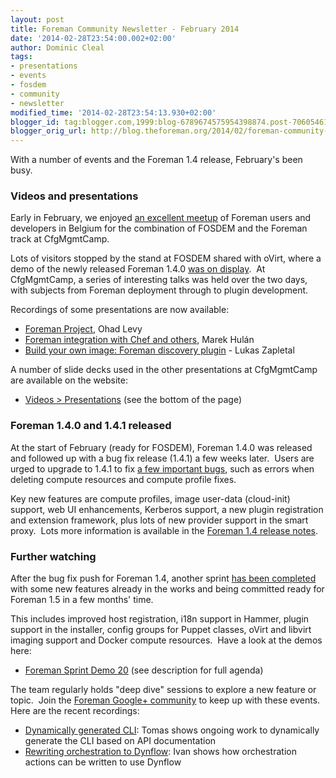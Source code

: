 ```yaml
---
layout: post
title: Foreman Community Newsletter - February 2014
date: '2014-02-28T23:54:00.002+02:00'
author: Dominic Cleal
tags:
- presentations
- events
- fosdem
- community
- newsletter
modified_time: '2014-02-28T23:54:13.930+02:00'
blogger_id: tag:blogger.com,1999:blog-6789674575954398874.post-7060546141333872609
blogger_orig_url: http://blog.theforeman.org/2014/02/foreman-community-newsletter-february.html
---
```


With a number of events and the Foreman 1.4 release, February's been
busy.  
  
<!--more-->

### Videos and presentations

Early in February, we enjoyed [an excellent
meetup](https://plus.google.com/u/0/113971026133807813676/posts) of
Foreman users and developers in Belgium for the combination of FOSDEM
and the Foreman track at CfgMgmtCamp.  
  
Lots of visitors stopped by the stand at FOSDEM shared with oVirt, where
a demo of the newly released Foreman 1.4.0 [was on
display](https://plus.google.com/113971026133807813676/posts/ZBkPw3DnWcB). 
At CfgMgmtCamp, a series of interesting talks was held over the two
days, with subjects from Foreman deployment through to plugin
development.  
  
Recordings of some presentations are now available:  

-   [Foreman
    Project](https://video.fosdem.org/2014/UD2120_Chavanne/Saturday/Foreman_Project.webm),
    Ohad Levy
-   [Foreman integration with Chef and
    others](https://video.fosdem.org/2014/H1309_Van_Rijn/Saturday/Foreman_integration_with_Chef_and_others.webm),
    Marek Hulán
-   [Build your own image: Foreman discovery
    plugin](http://www.youtube.com/embed/7YYyAKb-rv0) - Lukas Zapletal

  
A number of slide decks used in the other presentations at CfgMgmtCamp
are available on the website:  

-   [Videos &gt;
    Presentations](http://theforeman.org/media.html#presentations) (see
    the bottom of the page)

  

### Foreman 1.4.0 and 1.4.1 released

At the start of February (ready for FOSDEM), Foreman 1.4.0 was released
and followed up with a bug fix release (1.4.1) a few weeks later.  Users
are urged to upgrade to 1.4.1 to fix [a few important
bugs](http://theforeman.org/manuals/1.4/index.html#Releasenotesfor1.4.1),
such as errors when deleting compute resources and compute profile
fixes.  
  
Key new features are compute profiles, image user-data (cloud-init)
support, web UI enhancements, Kerberos support, a new plugin
registration and extension framework, plus lots of new provider support
in the smart proxy.  Lots more information is available in the [Foreman
1.4 release
notes](http://theforeman.org/manuals/1.4/index.html#Releasenotesfor1.4).  
  

### Further watching

After the bug fix push for Foreman 1.4, another sprint [has been
completed](https://groups.google.com/forum/#!topic/foreman-dev/l7QicraKGNc)
with some new features already in the works and being committed ready
for Foreman 1.5 in a few months' time.  
  
This includes improved host registration, i18n support in Hammer, plugin
support in the installer, config groups for Puppet classes, oVirt and
libvirt imaging support and Docker compute resources.  Have a look at
the demos here:  

-   [Foreman Sprint Demo 20](http://www.youtube.com/watch?v=1nuwLRirGB0)
    (see description for full agenda)

The team regularly holds "deep dive" sessions to explore a new feature
or topic.  Join the [Foreman Google+
community](https://plus.google.com/u/0/communities/106976851375995577697)
to keep up with these events. Here are the recent recordings:  

-   [<span id="goog_39577279"></span>Dynamically generated CLI<span
    id="goog_39577280"></span>](http://www.youtube.com/watch?v=gbHxt9W-Bh4):
    Tomas shows ongoing work to dynamically generate the CLI based on
    API documentation
-   [Rewriting orchestration to
    Dynflow](http://www.youtube.com/watch?v=fXKgEvoAQpg)[](http://www.youtube.com/watch?v=drBY8Z1CcKs):
    Ivan shows how orchestration actions can be written to use Dynflow
